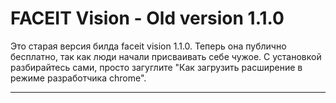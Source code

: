 # FACEIT Vision - Old version 1.1.0
Это старая версия билда faceit vision 1.1.0. Теперь она публично бесплатно, так как люди начали присваивать себе чужое.
С установкой разбирайтесь сами, просто загуглите "Как загрузить расширение в режиме разработчика chrome".
____
